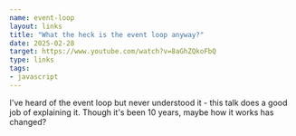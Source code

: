 ```yaml
---
name: event-loop
layout: links
title: "What the heck is the event loop anyway?"
date: 2025-02-28
target: https://www.youtube.com/watch?v=8aGhZQkoFbQ
type: links
tags:
- javascript
---
```


I've heard of the event loop but never understood it - this talk does a good job of explaining it. Though it's been 10 years, maybe how it works has changed?
